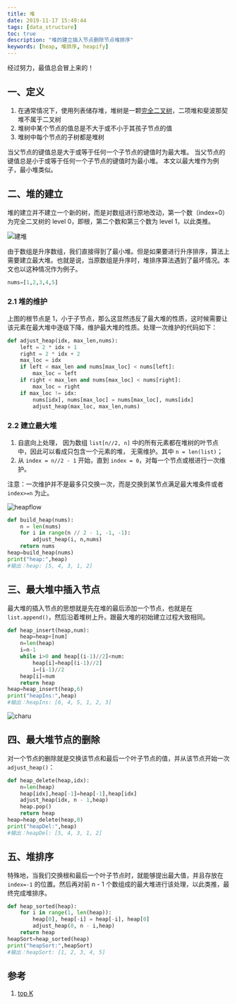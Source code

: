 ```yaml
---
title: 堆
date: 2019-11-17 15:49:44
tags: [data_structure]
toc: true
description: "堆的建立插入节点删除节点堆排序"
keywords: [heap, 堆排序, heapify]
---
```


经过努力，最值总会冒上来的！

## 一、定义

1.  在通常情况下，使用列表储存堆，堆树是一颗[完全二叉树](https://www.zhihu.com/question/36134980/answer/87490177)，二项堆和斐波那契堆不属于二叉树 
2.  堆树中某个节点的值总是不大于或不小于其孩子节点的值 
3.  堆树中每个节点的子树都是堆树 

当父节点的键值总是大于或等于任何一个子节点的键值时为最大堆。 当父节点的键值总是小于或等于任何一个子节点的键值时为最小堆。 本文以最大堆作为例子，最小堆类似。

## 二、堆的建立

堆的建立并不建立一个新的树，而是对数组进行原地改动，第一个数（index=0）为完全二叉树的 level 0，即根，第二个数和第三个数为 level 1，以此类推。

![建堆](https://qttblog.oss-cn-hangzhou.aliyuncs.com/june/建堆.png)

由于数组是升序数组，我们直接得到了最小堆。但是如果要进行升序排序，算法上需要建立最大堆。也就是说，当原数组是升序时，堆排序算法遇到了最坏情况。本文也以这种情况作为例子。

```python
nums=[1,2,3,4,5]
```

### 2.1 堆的维护

上图的根节点是 1，小于子节点，那么这显然违反了最大堆的性质，这时候需要让该元素在最大堆中逐级下降，维护最大堆的性质。处理一次维护的代码如下：

```python
def adjust_heap(idx, max_len,nums):
    left = 2 * idx + 1
    right = 2 * idx + 2
    max_loc = idx
    if left < max_len and nums[max_loc] < nums[left]:
        max_loc = left
    if right < max_len and nums[max_loc] < nums[right]:
        max_loc = right
    if max_loc != idx:
        nums[idx], nums[max_loc] = nums[max_loc], nums[idx]
        adjust_heap(max_loc, max_len,nums)
```

### 2.2 建立最大堆

1. 自底向上处理， 因为数组 `list[n//2, n]` 中的所有元素都在堆树的叶节点中，因此可以看成只包含一个元素的堆， 无需维护。其中 `n = len(list)`；
2. 从 `index = n//2 - 1` 开始，直到 `index = 0`，对每一个节点或根进行一次维护。

注意：一次维护并不是最多只交换一次，而是交换到某节点满足最大堆条件或者 `index>=n` 为止。

![heapflow](https://qttblog.oss-cn-hangzhou.aliyuncs.com/june/heapflow.png)

```python
def build_heap(nums):    
    n = len(nums)
    for i in range(n // 2 - 1, -1, -1):
        adjust_heap(i, n,nums)
    return nums
heap=build_heap(nums)
print("heap:",heap)
#输出：heap: [5, 4, 3, 1, 2]
```



##  三、最大堆中插入节点 

最大堆的插入节点的思想就是先在堆的最后添加一个节点，也就是在 `list.append()`，然后沿着堆树上升。跟最大堆的初始建立过程大致相同。 

```python
def heap_insert(heap,num):
    heap=heap+[num]
    n=len(heap)
    i=n-1
    while i>0 and heap[(i-1)//2]<num:
        heap[i]=heap[(i-1)//2]
        i=(i-1)//2
    heap[i]=num
    return heap
heap=heap_insert(heap,6)
print("heapIns:",heap)
#输出：heapIns: [6, 4, 5, 1, 2, 3]
```

![charu](https://qttblog.oss-cn-hangzhou.aliyuncs.com/june/heapinsert.png)



## 四、最大堆节点的删除

对一个节点的删除就是交换该节点和最后一个叶子节点的值，并从该节点开始一次 `adjust_heap()`：

```python
def heap_delete(heap,idx):
    n=len(heap)
    heap[idx],heap[-1]=heap[-1],heap[idx]
    adjust_heap(idx, n - 1,heap)
    heap.pop()
    return heap
heap=heap_delete(heap,0)
print("heapDel:",heap)
#输出：heapDel: [5, 4, 3, 1, 2]
```

## 五、堆排序

特殊地，当我们交换根和最后一个叶子节点时，就能够提出最大值，并且存放在 `index=-1` 的位置。然后再对前 n - 1 个数组成的最大堆进行该处理，以此类推，最终完成堆排序。

```python
def heap_sorted(heap):
    for i in range(1, len(heap)):
        heap[0], heap[-i] = heap[-i], heap[0]
        adjust_heap(0, n - i,heap)
    return heap
heapSort=heap_sorted(heap)
print("heapSort:",heapSort)
#输出：heapSort: [1, 2, 3, 4, 5]
```


## 参考

1. [top K](https://leetcode-cn.com/problems/kth-largest-element-in-an-array/solution/pai-xu-by-powcai-2/)

